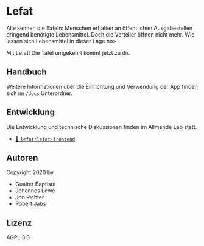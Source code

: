 # Lefat

Alle kennen die Tafeln: Menschen erhalten an öffentlichen Ausgabestellen dringend benötigte Lebensmittel. Doch die Verteiler öffnen nicht mehr. Wie lassen sich Lebensmittel in dieser Lage no>

Mit Lefat! Die Tafel umgekehrt kommt jetzt zu dir.

## Handbuch

Weitere Informationen über die Einrichtung und Verwendung der App finden sich im `/docs` Unterordner.

## Entwicklung

Die Entwicklung und technische Diskussionen finden im Allmende Lab statt.

- [🔗 `lefat/lefat-frontend`](https://lab.allmende.io/wirvsvirus/lefat/lefat-frontend)

## Autoren

Copyright 2020 by

- Gualter Baptista
- Johannes Löwe
- Jon Richter
- Robert Jabs

## Lizenz

AGPL 3.0
